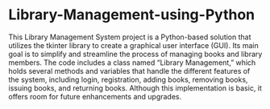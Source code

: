 # Library-Management-using-Python
This Library Management System project is a Python-based solution that utilizes the tkinter library to create a graphical user interface (GUI). Its main goal is to simplify and streamline the process of managing books and library members. The code includes a class named “Library Management,” which holds several methods and variables that handle the different features of the system, including login, registration, adding books, removing books, issuing books, and returning books. Although this implementation is basic, it offers room for future enhancements and upgrades.
